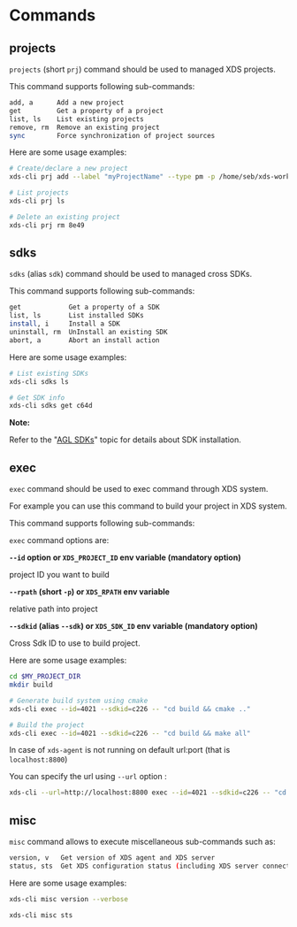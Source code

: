 <!-- WARNING: This file is generated by fetch_docs.js using /home/boron/Documents/AGL/docs-webtemplate/site/_data/tocs/devguides/master/xds-docs-guides-devguides-book.yml -->

# Commands

## projects

`projects` (short `prj`) command should be used to managed XDS projects.

This command supports following sub-commands:

```bash
add, a      Add a new project
get         Get a property of a project
list, ls    List existing projects
remove, rm  Remove an existing project
sync        Force synchronization of project sources
```

Here are some usage examples:

```bash
# Create/declare a new project
xds-cli prj add --label "myProjectName" --type pm -p /home/seb/xds-workspace/myProject -sp /home/devel/xds-workspace/myProject

# List projects
xds-cli prj ls

# Delete an existing project
xds-cli prj rm 8e49
```

## sdks

`sdks` (alias `sdk`) command should be used to managed cross SDKs.

This command supports following sub-commands:

```bash
get            Get a property of a SDK
list, ls       List installed SDKs
install, i     Install a SDK
uninstall, rm  UnInstall an existing SDK
abort, a       Abort an install action
```

Here are some usage examples:

```bash
# List existing SDKs
xds-cli sdks ls

# Get SDK info
xds-cli sdks get c64d
```

<!-- section-note -->
**Note:**

Refer to the
"[AGL SDKs](../../part-1/install-sdk.html)"
topic for details about SDK installation.

<!-- end-section-note -->

## exec

`exec` command should be used to exec command through XDS system.

For example you can use this command to build your project in XDS system.

This command supports following sub-commands:

`exec` command options are:

**`--id` option or `XDS_PROJECT_ID` env variable (**mandatory option**)**

project ID you want to build

**`--rpath` (short `-p`) or `XDS_RPATH` env variable**

relative path into project

**`--sdkid` (alias `--sdk`) or `XDS_SDK_ID` env variable (**mandatory option**)**

Cross Sdk ID to use to build project.

Here are some usage examples:

```bash
cd $MY_PROJECT_DIR
mkdir build

# Generate build system using cmake
xds-cli exec --id=4021 --sdkid=c226 -- "cd build && cmake .."

# Build the project
xds-cli exec --id=4021 --sdkid=c226 -- "cd build && make all"
```

In case of `xds-agent` is not running on default url:port (that is `localhost:8800`)

You can specify the url using `--url` option :

```bash
xds-cli --url=http://localhost:8800 exec --id=4021 --sdkid=c226 -- "cd build && make all"
```

## misc

`misc` command allows to execute miscellaneous sub-commands such as:

```bash
version, v   Get version of XDS agent and XDS server
status, sts  Get XDS configuration status (including XDS server connection)
```

Here are some usage examples:

```bash
xds-cli misc version --verbose

xds-cli misc sts
```
